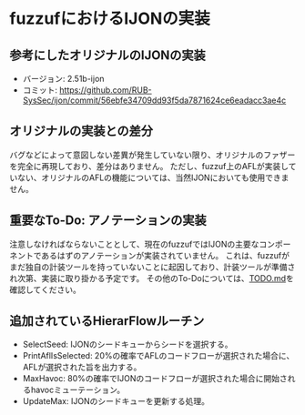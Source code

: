 # fuzzufにおけるIJONの実装

## 参考にしたオリジナルのIJONの実装

- バージョン: 2.51b-ijon
- コミット:   https://github.com/RUB-SysSec/ijon/commit/56ebfe34709dd93f5da7871624ce6eadacc3ae4c

## オリジナルの実装との差分

バグなどによって意図しない差異が発生していない限り、オリジナルのファザーを完全に再現しており、差分はありません。
ただし、fuzzuf上のAFLが実装していない、オリジナルのAFLの機能については、当然IJONにおいても使用できません。

## 重要なTo-Do: アノテーションの実装

注意しなければならないこととして、現在のfuzzufではIJONの主要なコンポーネントであるはずのアノテーションが実装されていません。
これは、fuzzufがまだ独自の計装ツールを持っていないことに起因しており、計装ツールが準備され次第、実装に取り掛かる予定です。
その他のTo-Doについては、[TODO.md](https://github.com/fuzzuf/fuzzuf/blob/master/TODO.md)を確認してください。

## 追加されているHierarFlowルーチン

- SelectSeed: IJONのシードキューからシードを選択する。
- PrintAflIsSelected: 20%の確率でAFLのコードフローが選択された場合に、AFLが選択された旨を出力する。
- MaxHavoc: 80%の確率でIJONのコードフローが選択された場合に開始されるhavocミューテーション。
- UpdateMax: IJONのシードキューを更新する処理。
